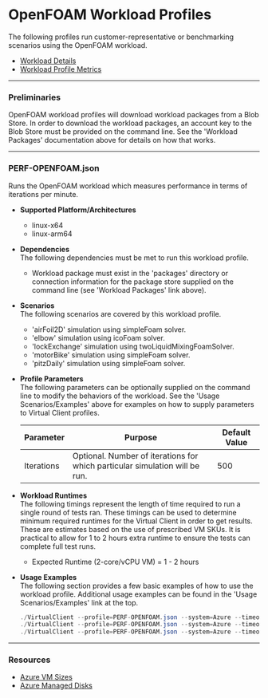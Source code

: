 ﻿# OpenFOAM Workload Profiles
The following profiles run customer-representative or benchmarking scenarios using the OpenFOAM workload.

* [Workload Details](./openfoam.md)  
* [Workload Profile Metrics](./openfoam-metrics.md)


-----------------------------------------------------------------------

### Preliminaries
OpenFOAM workload profiles will download workload packages from a Blob Store. In order to download the
workload packages, an account key to the Blob Store must be provided on the command line. See the 'Workload Packages'
documentation above for details on how that works.

-----------------------------------------------------------------------

### PERF-OPENFOAM.json
Runs the OpenFOAM workload which measures performance in terms of iterations per minute. 

* **Supported Platform/Architectures**
  * linux-x64
  * linux-arm64

* **Dependencies**  
  The following dependencies must be met to run this workload profile.

  * Workload package must exist in the 'packages' directory or connection information for the package store supplied on the command line (see 'Workload Packages' link above).

* **Scenarios**  
  The following scenarios are covered by this workload profile.
  
  * 'airFoil2D' simulation using simpleFoam solver.
  * 'elbow' simulation using icoFoam solver.
  * 'lockExchange' simulation using twoLiquidMixingFoamSolver.
  * 'motorBike' simulation using simpleFoam solver.
  * 'pitzDaily' simulation using simpleFoam solver.

* **Profile Parameters**  
  The following parameters can be optionally supplied on the command line to modify the behaviors of the workload. See the 'Usage Scenarios/Examples' above for examples on how to supply parameters to 
  Virtual Client profiles.

  | Parameter                 | Purpose                                                                         | Default Value |
  |---------------------------|---------------------------------------------------------------------------------|---------------|
  | Iterations                | Optional. Number of iterations for which particular simulation will be run.     | 500 |

* **Workload Runtimes**  
  The following timings represent the length of time required to run a single round of tests ran. These timings can be used to determine
  minimum required runtimes for the Virtual Client in order to get results. These are estimates based on the use of prescribed VM SKUs.
  It is practical to allow for 1 to 2 hours extra runtime to ensure the tests can complete full test runs.

  * Expected Runtime (2-core/vCPU VM) = 1 - 2 hours

* **Usage Examples**  
  The following section provides a few basic examples of how to use the workload profile. Additional usage examples can be found in the
  'Usage Scenarios/Examples' link at the top.


  ``` csharp
  ./VirtualClient --profile=PERF-OPENFOAM.json --system=Azure --timeout=1440 --packageStore="{BlobConnectionString|SAS Uri}"
  ./VirtualClient --profile=PERF-OPENFOAM.json --system=Azure --timeout=1440 --packageStore="{BlobConnectionString|SAS Uri}" --parameters=Iterations=10
  ./VirtualClient --profile=PERF-OPENFOAM.json --system=Azure --timeout=1440 --packageStore="{BlobConnectionString|SAS Uri}" --scenarios=airFoil2D,elbow,motorBike

  ```

-----------------------------------------------------------------------

### Resources
* [Azure VM Sizes](https://docs.microsoft.com/en-us/azure/virtual-machines/sizes)
* [Azure Managed Disks](https://azure.microsoft.com/en-us/pricing/details/managed-disks/)